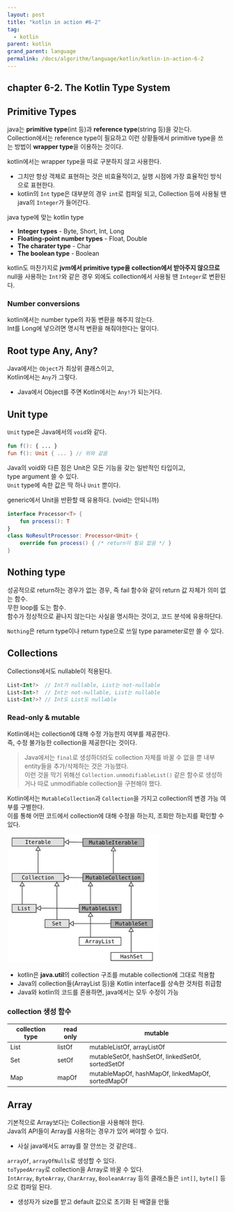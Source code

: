```yaml
---
layout: post
title: "kotlin in action #6-2"
tag:
  - kotlin
parent: kotlin
grand_parent: language
permalink: /docs/algorithm/language/kotlin/kotlin-in-action-6-2
---
```


## chapter 6-2. The Kotlin Type System

## Primitive Types

java는 **primitive type**(int 등)과 **reference type**(string 등)을 갖는다.  
Collection에서는 reference type이 필요하고 이런 상황들에서 primitive type을 쓰는 방법이 **wrapper type**을 이용하는 것이다.  

kotlin에서는 wrapper type을 따로 구분하지 않고 사용한다.  
- 그치만 항상 객체로 표현하는 것은 비효율적이고, 실행 시점에 가장 효율적인 방식으로 표현한다.
- kotlin의 `Int` type은 대부분의 경우 `int`로 컴파일 되고, Collection 등에 사용될 땐 java의 `Integer`가 들어간다.  

java type에 맞는 kotlin type
- **Integer types** - Byte, Short, Int, Long
- **Floating-point number types** - Float, Double
- **The charater type** - Char
- **The boolean type** - Boolean

kotlin도 마찬가지로 **jvm에서 primitive type을 collection에서 받아주지 않으므로** null을 사용하는 `Int?`와 같은 경우 외에도 collection에서 사용될 땐 `Integer`로 변환된다.

### Number conversions

kotlin에서는 number type의 자동 변환을 해주지 않는다.  
Int를 Long에 넣으려면 명시적 변환을 해줘야한다는 말이다.  

## Root type Any, Any?

Java에서는 `Object`가 최상위 클래스이고,  
Kotlin에서는 `Any`가 그렇다.  
- Java에서 Object를 주면 Kotlin에서는 `Any!`가 되는거다.  

## Unit type

`Unit` type은 Java에서의 `void`와 같다.  
```kotlin
fun f(): { ... }
fun f(): Unit { ... } // 위와 같음
```

Java의 void와 다른 점은 Unit은 모든 기능을 갖는 일반적인 타입이고,  
type argument 쓸 수 있다.  
`Unit` type에 속한 값은 딱 하나 `Unit` 뿐이다.

generic에서 Unit을 반환할 때 유용하다. (void는 안되니까)
```kotlin
interface Processor<T> {
    fun process(): T
}
class NoResultProcessor: Processor<Unit> {
    override fun process() { /* return이 필요 없음 */ }
}
```

## Nothing type

성공적으로 return하는 경우가 없는 경우, 즉 fail 함수와 같이 return 값 자체가 의미 없는 함수.  
무한 loop를 도는 함수.  
함수가 정상적으로 끝나지 않는다는 사실을 명시하는 것이고, 코드 분석에 유용하단다.  

`Nothing`은 return type이나 return type으로 쓰일 type parameter로만 쓸 수 있다.  


## Collections

Collections에서도 nullable이 적용된다.  
```kotlin
List<Int?>  // Int가 nullable, List는 not-nullable
List<Int>?  // Int는 not-nullable, List는 nullable
List<Int?>? // Int도 List도 nullable
```

### Read-only & mutable

Kotlin에서는 collection에 대해 수정 가능한지 여부를 제공한다.  
즉, 수정 불가능한 collection을 제공한다는 것이다.  

> Java에서는 `final`로 생성하더라도 collection 자체를 바꿀 수 없을 뿐 내부 entity들을 추가/삭제하는 것은 가능했다.  
> 이런 것을 막기 위해선 `Collection.unmodifiableList()` 같은 함수로 생성하거나 따로 unmodifiable collection을 구현해야 했다.  

Kotlin에서는 `MutableCollection`과 `Collection`을 가지고 collection의 변경 가능 여부를 구별한다.  
이를 통해 어떤 코드에서 collection에 대해 수정을 하는지, 조회만 하는지를 확인할 수 있다.  

![collection structure](/images/post/kotlin_in_action/6_1.JPG)
- kotlin은 **java.util**의 collection 구조를 mutable collection에 그대로 적용함
- Java의 collection들(ArrayList 등)을 Kotlin interface를 상속한 것처럼 취급함
- Java와 kotlin의 코드를 혼용하면, java에서는 모두 수정이 가능

### collection 생성 함수

|collection type|read only|mutable|
|---|---|---|
|List|listOf|mutableListOf, arrayListOf|
|Set|setOf|mutableSetOf, hashSetOf, linkedSetOf, sortedSetOf|
|Map|mapOf|mutableMapOf, hashMapOf, linkedMapOf, sortedMapOf|

## Array

기본적으로 Array보다는 Collection을 사용해야 한다.  
Java의 API들이 Array를 사용하는 경우가 있어 써야할 수 있다.  
- 사실 java에서도 array를 잘 안쓰는 것 같은데..

`arrayOf`, `arrayOfNulls`로 생성할 수 있다.  
`toTypedArray`로 collection을 Array로 바꿀 수 있다.  
`IntArray`, `ByteArray`, `CharArray`, `BooleanArray` 등의 클래스들은 `int[]`, `byte[]` 등으로 컴파일 된다.
- 생성자가 size를 받고 default 값으로 초기화 된 배열을 만듦

